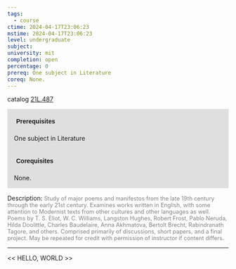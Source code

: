 ```yaml
---
tags:
  - course
ctime: 2024-04-17T23:06:23
mstime: 2024-04-17T23:06:23
level: undergraduate
subject: 
university: mit
completion: open
percentage: 0
prereq: One subject in Literature
coreq: None.
---
```


catalog [21L.487](http://student.mit.edu/catalog/m21La.html#21L.487)

<span style="display: block; padding: 15px; background-color: rgb(100, 100, 100, 0.2);"><font id="m_prereq2450_0" style="display: block; font-family: Arial, sans-serif; font-weight: bold; padding: 5px">Prerequisites</font><br><span id="prereq2450_0">One subject in Literature</span></span>
<span style="display: block; padding: 15px; background-color: rgb(100, 100, 100, 0.2);"><font id="m_coreq2450_0" style="display: block; font-family: Arial, sans-serif; font-weight: bold; padding: 5px">Corequisites</font><br><span id="coreq2450_0">None.</span></span>

<font style="">Description:</font>
<font style="color: grey; font-size: 0.8rem;">Study of major poems and manifestos from the late 19th century through the early 21st century. Examines works written in English, with some attention to Modernist texts from other cultures and other languages as well. Poems by T. S. Eliot, W. C. Williams, Langston Hughes, Robert Frost, Pablo Neruda, Hilda Doolittle, Charles Baudelaire, Anna Akhmatova, Bertolt Brecht, Rabindranath Tagore, and others. Comprised primarily of discussions, short papers, and a final project. May be repeated for credit with permission of instructor if content differs.</font>



---

<< HELLO, WORLD >>
